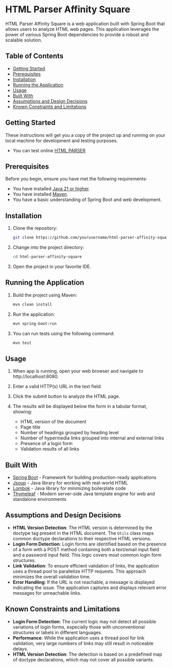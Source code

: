 # HTML Parser Affinity Square

HTML Parser Affinity Square is a web application built with Spring Boot that allows users to analyze HTML web pages. This application leverages the power of various Spring Boot dependencies to provide a robust and scalable solution.

## Table of Contents
- [Getting Started](#getting-started)
- [Prerequisites](#prerequisites)
- [Installation](#installation)
- [Running the Application](#running-the-application)
- [Usage](#usage)
- [Built With](#built-with)
- [Assumptions and Design Decisions](#assumptions-and-design-decisions)
- [Known Constraints and Limitations](#known-constraints-and-limitations)

## Getting Started

These instructions will get you a copy of the project up and running on your local machine for development and testing purposes.
- You can test online [HTML PARSER](http://html-parser.kontsotech.com/) 

## Prerequisites

Before you begin, ensure you have met the following requirements:
- You have installed [Java 21 or higher](https://www.oracle.com/java/technologies/javase/jdk21-archive-downloads.html).
- You have installed [Maven](https://maven.apache.org/install.html).
- You have a basic understanding of Spring Boot and web development.

## Installation

1. Clone the repository:
   ```bash
   git clone https://github.com/yourusername/html-parser-affinity-square.git
2. Change into the project directory:
   ```bash
   cd html-parser-affinity-square
3. Open the project in your favorite IDE.


## Running the Application

1. Build the project using Maven:
   ```bash
   mvn clean install
2. Run the application:
   ```bash
   mvn spring-boot:run
3. You can run tests using the following command:
   ```bash
   mvn test

## Usage

1. When app is running, open your web browser and navigate to http://localhost:8080.
2. Enter a valid HTTP(s) URL in the text field.
3. Click the submit button to analyze the HTML page.
4. The results will be displayed below the form in a tabular format, showing:

   *  HTML version of the document
   *  Page title
   *  Number of headings grouped by heading level
   *  Number of hypermedia links grouped into internal and external links
   *  Presence of a login form
   *  Validation results of all links

## Built With

- [Spring Boot](https://spring.io/projects/spring-boot) - Framework for building production-ready applications
- [Jsoup](https://jsoup.org/) - Java library for working with real-world HTML
- [Lombok](https://projectlombok.org/) - Java library for minimizing boilerplate code
- [Thymeleaf](https://www.thymeleaf.org/) - Modern server-side Java template engine for web and standalone environments

## Assumptions and Design Decisions

- **HTML Version Detection**: The HTML version is determined by the doctype tag present in the HTML document. The `Utils` class maps common doctype declarations to their respective HTML versions.
- **Login Form Detection**: Login forms are identified based on the presence of a form with a POST method containing both a text/email input field and a password input field. This logic covers most common login form structures.
- **Link Validation**: To ensure efficient validation of links, the application uses a thread pool to parallelize HTTP requests. This approach minimizes the overall validation time.
- **Error Handling**: If the URL is not reachable, a message is displayed indicating the issue. The application captures and displays relevant error messages for unreachable links.

## Known Constraints and Limitations

- **Login Form Detection**: The current logic may not detect all possible variations of login forms, especially those with unconventional structures or labels in different languages.
- **Performance**: While the application uses a thread pool for link validation, very large numbers of links may still result in noticeable delays.
- **HTML Version Detection**: The detection is based on a predefined map of doctype declarations, which may not cover all possible variants.
